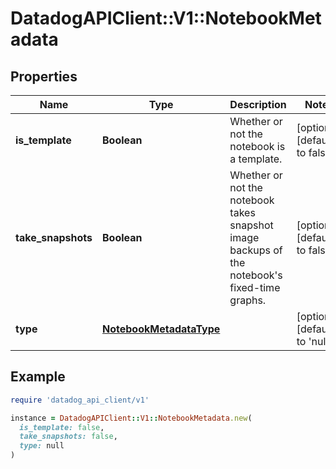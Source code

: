 # DatadogAPIClient::V1::NotebookMetadata

## Properties

| Name | Type | Description | Notes |
| ---- | ---- | ----------- | ----- |
| **is_template** | **Boolean** | Whether or not the notebook is a template. | [optional][default to false] |
| **take_snapshots** | **Boolean** | Whether or not the notebook takes snapshot image backups of the notebook&#39;s fixed-time graphs. | [optional][default to false] |
| **type** | [**NotebookMetadataType**](NotebookMetadataType.md) |  | [optional][default to &#39;null&#39;] |

## Example

```ruby
require 'datadog_api_client/v1'

instance = DatadogAPIClient::V1::NotebookMetadata.new(
  is_template: false,
  take_snapshots: false,
  type: null
)
```

